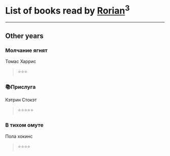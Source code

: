 # List of books read by [Rorian](https://plus.google.com/113014998782270174609)<sup>3</sup>
---

## Other years

### Молчание ягнят
Томас Харрис
> ⭐⭐⭐


### 📚Прислуга
Кэтрин Стокэт
> ⭐⭐⭐⭐⭐


### В тихом омуте
Пола хокинс
> ⭐⭐⭐⭐



